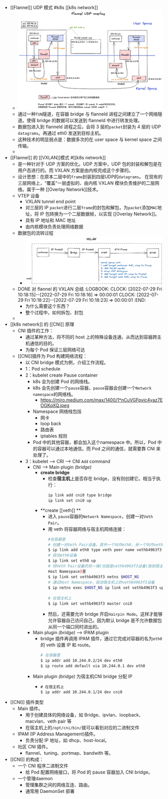 - [[Flannel]] UDP 模式 #k8s [[k8s network]]
	- ![flannel udp](https://raw.githubusercontent.com/stillfox-lee/image/main/picgo/20220725091855.png)
	- 通过一种`TUN`隧道，在容器 bridge 与 flanneld 进程之间建立了一个网络隧道。使得 bridge 的数据可以发送到 flanneld 中进行转发处理。
	- 数据包进入到 flanneld 进程之后，会将 3 层的`packet`封装为 4 层的 UDP `datagrams`。再通过 eth0 发送到目标主机。
	- 这种技术的明显弱点是：数据多次的在 user space 与 kernel space 之间传输。
	-
- [[Flannel]] 的 [[VXLAN]]模式 #[[k8s network]]
	- 是一种针对于 UDP 方案的优化。UDP 方案中，UDP 包的封装和解包是在用户态进行的。而 VXLAN 方案是由内核完成这个步骤的。
	- 设计思想：在原本二层中的`frame`封装到四层UDP的`datagrams`。 在现有的三层网络上，“覆盖”一层虚拟的、由内核 VXLAN 模块负责维护的二层网络。属于一种 [[Overlay Network]]技术。
	- VTEP 设备
		- VXLAN tunnel end point
		- 对三层的 IP `packet`进行二层`frame`的封包和解包，为`packet`添加`MAC`地址，将 IP 包转换为一个二层数据帧，以实现 [[Overlay Network]]。
		- 具有 IP 地址和 MAC 地址
		- 由内核模块负责处理网络数据
	- 数据包的流转过程
		- ![](https://raw.githubusercontent.com/stillfox-lee/image/main/picgo/20220729101805.png)
	- DONE 对 flannel 的 VXLAN 总结
	  :LOGBOOK:
	  CLOCK: [2022-07-29 Fri 10:18:15]--[2022-07-29 Fri 10:18:16] =>  00:00:01
	  CLOCK: [2022-07-29 Fri 10:18:22]--[2022-07-29 Fri 10:18:23] =>  00:00:01
	  :END:
		- 为什么需要这个东西？
		- 整个过程中，如何拆包、封包
	-
- [[k8s network]] 的 [[CNI]] 原理
	- CNI 插件的工作：
		- 通过某种方法，将不同的 host 上的特殊设备连通，从而达到容器跨主机通信的目的。
		- 为每个 Pod 保证三层网络可达
	- [[CNI]]插件为 Pod 构建网络流程：
		- 以 CNI bridge 模式为例，介绍工作流程。
		- 1：Pod schedule
		- 2：kubelet create Pause container
			- k8s 会为创建 Pod 的网络栈。
			- k8s 会先创建一个`pause`容器，`pause`容器会创建一个`Network namespace`的网络栈。
				- https://miro.medium.com/max/1400/1*nCuVGFpyic4yaz7EOGKqXQ.jpeg
			- Namespace 网络栈包括
				- 网卡
				- loop back
				- 路由表
				- iptables 规则
			- Pod 中的其他容器，都会加入这个namespace 中。所以，Pod 中的容器可以通过本地通信。而 Pod 之间的通信，就需要靠 CNI 来处理了。
		- 3：kubelet --> CRI --> CNI `Add` command
			- CNI --> Main plugin *(bridge)*
				- **create bridge**
					- 检查**宿主机**上是否存在 bridge，没有则创建它。相当于执行：
					  ```bash
					  ip link add cni0 type bridge
					  ip link set cni0 up
					  ```
				- **create [[veth]] **
					- 进入 `pause`容器的`Network Namespace`，创建一对`Veth Pair`。
					- 用 veth 将容器网络与宿主机网络连接：
					  ```bash
					  #在容器里
					  # 创建一对Veth Pair设备。其中一个叫作eth0，另一个叫作vethb4963f3
					  $ ip link add eth0 type veth peer name vethb4963f3
					  # 启动eth0设备
					  $ ip link set eth0 up
					  # 将Veth Pair设备的另一端(也就是vethb4963f3设备)放到宿主机(也就是
					  Host Namespace)里
					  $ ip link set vethb4963f3 netns $HOST_NS
					  # 通过Host Namespace，启动宿主机上的vethb4963f3设备
					  $ ip netns exec $HOST_NS ip link set vethb4963f3 up
					  
					  # 在宿主机上
					  $ ip link set vethb4963f3 master cni0
					  ```
					- 然后，还需要允许 bridge 开启`Hairpin Mode`。这样才能够允许容器自己访问自己。因为默认 bridge 是不允许数据包从同一个端口同时进出的。
			- Main plugin *(bridge)* --> IPAM plugin
				- bridge 插件再调用 IPAM 插件，通过它完成对容器的名为`eth0`的 veth 设置 IP 和 route。
				  ```bash
				  # 在容器里
				  $ ip addr add 10.244.0.2/24 dev eth0
				  $ ip route add default via 10.244.0.1 dev eth0
				  ```
			- Main plugin *(bridge)* 为宿主机CNI bridge 分配 IP
				- ```
				  # 在宿主机上
				  $ ip addr add 10.244.0.1/24 dev cni0
				  ```
- [[CNI]] 插件类型
	- Main 插件。
		- 用于创建具体的网络设备，如 Bridge、ipvlan、loopback、macvlan、veth pair 等
		- 在宿主机上的`/opt/cni/bin/`就可以看到对应的二进制文件
	- IPAM (IP Address Management)插件。
		- 负责分配 IP 地址，如 dhcp、host-local。
	- 社区 CNI 插件。
		- flannel、tuning、portmap、bandwith 等。
- [[CNI]] 的构成：
	- 一个 CNI 程序二进制文件
		- 给 Pod 配置网络接口，将 Pod 的 pause 容器加入 CNI bridge。
	- 一个管理daemon
		- 管理集群之间的网络互连、路由。
		- 通常用 DaemonSet 部署